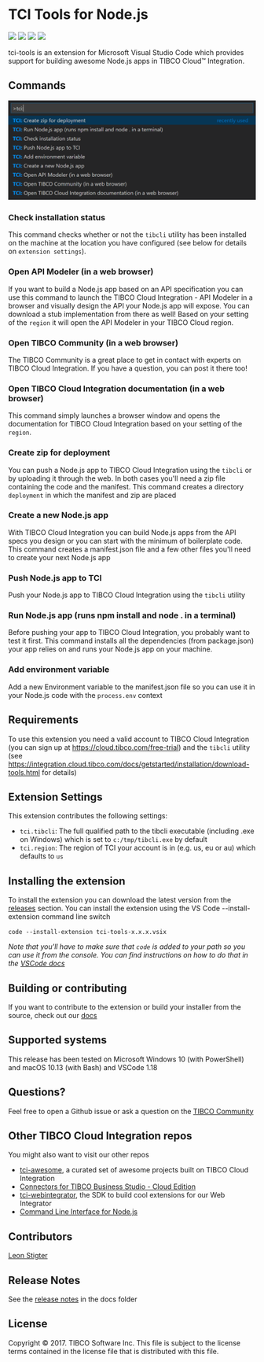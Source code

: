 # TCI Tools for Node.js

![](https://travis-ci.org/TIBCOSoftware/vscode-extension-tci.svg)
![](https://img.shields.io/badge/release-v0.5.0-blue.svg)
![](https://img.shields.io/badge/dependencies-up%20to%20date-green.svg)
![](https://img.shields.io/badge/license-BSD%20style-blue.svg)

tci-tools is an extension for Microsoft Visual Studio Code which provides support for building awesome Node.js apps in TIBCO Cloud&trade; Integration. 

## Commands
![Image](images/commands.png)

### Check installation status
This command checks whether or not the `tibcli` utility has been installed on the machine at the location you have configured (see below for details on `extension settings`).

### Open API Modeler (in a web browser)
If you want to build a Node.js app based on an API specification you can use this command to launch the TIBCO Cloud Integration - API Modeler in a browser and visually design the API your Node.js app will expose. You can download a stub implementation from there as well! Based on your setting of the `region` it will open the API Modeler in your TIBCO Cloud region.

### Open TIBCO Community (in a web browser)
The TIBCO Community is a great place to get in contact with experts on TIBCO Cloud Integration. If you have a question, you can post it there too!

### Open TIBCO Cloud Integration documentation (in a web browser)
This command simply launches a browser window and opens the documentation for TIBCO Cloud Integration based on your setting of the `region`.

### Create zip for deployment
You can push a Node.js app to TIBCO Cloud Integration using the `tibcli` or by uploading it through the web. In both cases you'll need a zip file containing the code and the manifest. This command creates a directory `deployment` in which the manifest and zip are placed

### Create a new Node.js app
With TIBCO Cloud Integration you can build Node.js apps from the API specs you design or you can start with the minimum of boilerplate code. This command creates a manifest.json file and a few other files you'll need to create your next Node.js app

### Push Node.js app to TCI
Push your Node.js app to TIBCO Cloud Integration using the `tibcli` utility

### Run Node.js app (runs npm install and node . in a terminal)
Before pushing your app to TIBCO Cloud Integration, you probably want to test it first. This command installs all the dependencies (from package.json) your app relies on and runs your Node.js app on your machine. 

### Add environment variable
Add a new Environment variable to the manifest.json file so you can use it in your Node.js code with the `process.env` context

## Requirements
To use this extension you need a valid account to TIBCO Cloud Integration (you can sign up at https://cloud.tibco.com/free-trial) and the `tibcli` utility (see https://integration.cloud.tibco.com/docs/getstarted/installation/download-tools.html for details)

## Extension Settings
This extension contributes the following settings:
* `tci.tibcli`: The full qualified path to the tibcli executable (including .exe on Windows) which is set to `c:/tmp/tibcli.exe` by default
* `tci.region`: The region of TCI your account is in (e.g. us, eu or au) which defaults to `us`

## Installing the extension
To install the extension you can download the latest version from the [releases](https://github.com/TIBCOSoftware/vscode-extension-tci/releases) section. You can install the extension using the VS Code --install-extension command line switch
```
code --install-extension tci-tools-x.x.x.vsix
```
_Note that you'll have to make sure that `code` is added to your path so you can use it from the console. You can find instructions on how to do that in the [VSCode docs](https://code.visualstudio.com/docs/setup/setup-overview)_

## Building or contributing
If you want to contribute to the extension or build your installer from the source, check out our [docs](docs/build-and-contribute.md)

## Supported systems
This release has been tested on Microsoft Windows 10 (with PowerShell) and macOS 10.13 (with Bash) and VSCode 1.18

## Questions?
Feel free to open a Github issue or ask a question on the [TIBCO Community](https://community.tibco.com)

## Other TIBCO Cloud Integration repos
You might also want to visit our other repos
* [tci-awesome](https://github.com/TIBCOSoftware/tci-awesome), a curated set of awesome projects built on TIBCO Cloud Integration
* [Connectors for TIBCO Business Studio - Cloud Edition](https://github.com/TIBCOSoftware/tci-studio-samples)
* [tci-webintegrator](https://github.com/TIBCOSoftware/tci-webintegrator), the SDK to build cool extensions for our Web Integrator
* [Command Line Interface for Node.js](https://github.com/TIBCOSoftware/tibcli-node)

## Contributors
[Leon Stigter](https://github.com/retgits)

## Release Notes
See the [release notes](docs/release-notes.md) in the docs folder

## License
Copyright © 2017. TIBCO Software Inc.
This file is subject to the license terms contained
in the license file that is distributed with this file.
